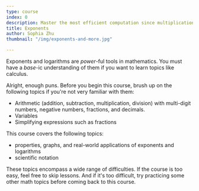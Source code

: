 ```yaml
---
type: course
index: 0
description: Master the most efficient computation since multiplication!
title: Exponents
author: Sophia Zhu
thumbnail: "/img/exponents-and-more.jpg"

---
```

Exponents and logarithms are *power*-ful tools in mathematics. You must have a *base*-ic understanding of them if you want to learn topics like calculus.

Alright, enough puns. Before you begin this course, brush up on the following topics if you're not very familiar with them:

- Arithmetic (addition, subtraction, multiplication, division) with multi-digit numbers, negative numbers, fractions, and decimals. 
- Variables
- Simplifying expressions such as fractions

This course covers the following topics:
- properties, graphs, and real-world applications of exponents and logarithms
- scientific notation

These topics encompass a wide range of difficulties. If the course is too easy, feel free to skip lessons. And if it's too difficult, try practicing some other math topics before coming back to this course. 
<!--stackedit_data:
eyJoaXN0b3J5IjpbLTExODU3Nzc5NzYsLTI5OTA5NzE1OSwyMD
U4NzM2NDIwLC00MjU3OTE3ODYsLTIwMDE2NjM4MzgsMTA4NTAy
OTU3NV19
-->